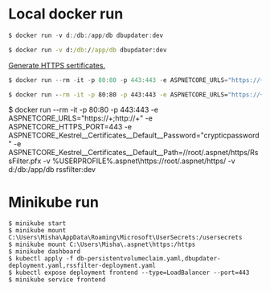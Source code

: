 # Local docker run

```PowerShell
$ docker run -v d:/db:/app/db dbupdater:dev
```

```cmd
$ docker run -v d:/db://app/db dbupdater:dev
```

[Generate HTTPS sertificates.](https://github.com/dotnet/dotnet-docker/blob/master/samples/run-aspnetcore-https-development.md#windows-using-linux-containers)

```PowerShell
$ docker run --rm -it -p 80:80 -p 443:443 -e ASPNETCORE_URLS="https://+;http://+" -e ASPNETCORE_HTTPS_PORT=443 -e ASPNETCORE_ENVIRONMENT=Development -v $env:APPDATA\microsoft\UserSecrets\:/root/.microsoft/usersecrets -v $env:USERPROFILE\.aspnet\https:/root/.aspnet/https/ -v d:/db:/app/db rssfilter:dev
```

```cmd
$ docker run --rm -it -p 80:80 -p 443:443 -e ASPNETCORE_URLS="https://+;http://+" -e ASPNETCORE_HTTPS_PORT=443 -e ASPNETCORE_ENVIRONMENT=Development -v %APPDATA%\microsoft\UserSecrets\://root/.microsoft/usersecrets -v %USERPROFILE%\.aspnet\https://root/.aspnet/https/ -v d:/db:/app/db rssfilter:dev
```

$ docker run --rm -it -p 80:80 -p 443:443 -e ASPNETCORE_URLS="https://+;http://+" -e ASPNETCORE_HTTPS_PORT=443 -e ASPNETCORE_Kestrel__Certificates__Default__Password="crypticpassword" -e ASPNETCORE_Kestrel__Certificates__Default__Path=//root/.aspnet/https/RssFilter.pfx -v %USERPROFILE%\.aspnet\https://root/.aspnet/https/ -v d:/db:/app/db rssfilter:dev

# Minikube run

```
$ minikube start
$ minikube mount C:\Users\Misha\AppData\Roaming\Microsoft\UserSecrets:/usersecrets
$ minikube mount C:\Users\Misha\.aspnet\https:/https
$ minikube dashboard
$ kubectl apply -f db-persistentvolumeclaim.yaml,dbupdater-deployment.yaml,rssfilter-deployment.yaml
$ kubectl expose deployment frontend --type=LoadBalancer --port=443
$ minikube service frontend
```
